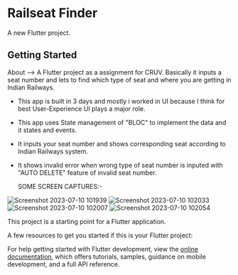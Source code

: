 # Railseat Finder

A new Flutter project.

## Getting Started

About --> A Flutter project as a assignment for CRUV. Basically it inputs a seat number and lets to find which type of seat and where you are getting in Indian Railways.

* This app is built in 3 days and mostly i worked in UI because I think for best User-Experience UI plays a major role.
* This app uses State management of "BLOC" to implement the data and it states and events.
* It inputs your seat number and shows corresponding seat according to Indian Railways system.
* It shows invalid error when wrong type of seat number is inputed with "AUTO DELETE" feature of invalid seat number.

  SOME SCREEN CAPTURES:-

![Screenshot 2023-07-10 101939](https://github.com/arinyadav/Rail-Seat-Finder/assets/98683112/00617f80-ffb2-41a3-8011-ef443adb6579)
![Screenshot 2023-07-10 102033](https://github.com/arinyadav/Rail-Seat-Finder/assets/98683112/c0b0530a-2ab8-4660-8917-5b08d0a5187d)
![Screenshot 2023-07-10 102007](https://github.com/arinyadav/Rail-Seat-Finder/assets/98683112/df275140-79e9-401f-93ba-2fef397b76ed)
![Screenshot 2023-07-10 102054](https://github.com/arinyadav/Rail-Seat-Finder/assets/98683112/95929425-0faa-4d68-989e-4a046e8c64f1)

This project is a starting point for a Flutter application.

A few resources to get you started if this is your  Flutter project:

For help getting started with Flutter development, view the
[online documentation](https://docs.flutter.dev/), which offers tutorials,
samples, guidance on mobile development, and a full API reference.
